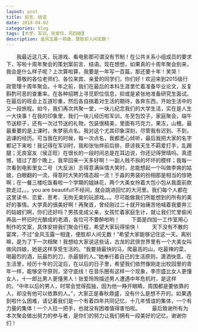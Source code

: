 ```yaml
---
layout: post
title: 前言、结语
date: 2018-04-02
categories: blog
tags: [大学，军训，张爱玲，风四娘]
description: 金风玉露一相逢，便胜却人间无数！
---
```

&emsp;&emsp;我最近这几天，玩游戏、看电影那可谓没有节制！在公共关系小组成员的要求下，写啦十周年聚会的策划案前言、结语。现在想想，如果真的十周年聚会到来，我会是什么样子呢？上次算啦算，我要是一年写一百篇，那还要十年！笑哭！
&emsp;&emsp;尊敬的各位老师们、各位来宾、亲爱的同学们，你们好！欢迎来到2015级行政管理十周年聚会。十年之前，我们在最后的本科生涯里忙着准备毕业论文，反复斟酌可恶的查重率。在各种招聘上寻觅职位信息，抑或是紧张地准备研究生面试。在最后的班会上互道珍重，然后各自揣着对生活的期待，各奔东西，开始生活中的又一段旅程。如今，我们再次共聚一堂，一块儿纪念我们的大学生活，实在是人生一大快事！在我的印象里，我们一块儿经历啦军训，冬至包饺子，家庭聚会，端午节送粽子，还有一次过节送的礼物，包装很精美，里面有巧克力，果冻，山楂。最最重要的是上课时，朱梦丽点名。我对这个尤其印象深刻，尽管我有迟到、不到，逃课的经历。可当我在的时候，每一次点名，我都悉心倾听，最后我把大家的名字都记下来啦！我记得在军训时，我和张怡烨前后排，原谅我天生不羁爱打手，乱踢腿；无良室友（侯正旺）在很长的一段时间总是在耳边说，你还记得贺晴吗。真遗憾，错过了那个晚上，我早回来一天多好啊！一副人贱不拆的坏坏的模样；我每一次看到电影里女二号（大反派）志得意满纵情大笑时，总能想起一个叫做李爽的姑娘，白眼翻的一流，得意时大笑的情态超一流！于淼的男装的扮相那是相当的惊艳啊；在一餐三楼吃饭看啦一个学期的姐妹花，两个大美女拎着大包小包从我面前款款走过。。。you are beautiful!不经间，就会跳进回忆的大河里。我们每个人都在这里读书、恋爱、思考、无拘无束的玩游戏。。。尽可能做我们所能想到的所有的美好的事情。大学真的很美好啊！再聚首，曾经刚过二十就开始痛苦地喊着我要奔三的姑娘们啊，你们还好吗？男孩变成父亲，女孩忙着家庭生计，就让我们忙里偷闲再品一杯旧时光酿成的老酒，各位可不要醉啦哟！
&emsp;&emsp;下面是四加一工作室用心制作的文案，具体安排我们聚会行程，希望大家玩得愉快！ 
&emsp;&emsp;天下没有不散的宴席，不过“金风玉露一相逢，便胜却人间无数！”希望大家能够记住这一天。离别嘛，是为了下一次相聚！我想给大家说这些话，古龙的武侠世界里有一个大美女叫做风四娘，她是这样享受生活的。“我要骑最快的马，爬最高的山，吃最辣的菜，喝最烈的酒，玩最烈的刀，杀最狠的人。”她奉行着自己的生活原则，潇洒快意。在生活里，经历十年的沉淀后，在以后的日子里，希望我们依然像刚走出校园里的青年一样，能够坚守原则，坚守底线！在音乐圈有这样一个现象，李宗盛比女人更懂女人，十一郎比男人更懂男人！张爱玲玲描述男人遭遇中年危机时，是这样的。“中年以后的男人，时常会觉得孤独，因为他一睁开眼睛，周围都是要依靠的人，却没有他可以依靠的人。”，大家正是春秋鼎盛，没有什么是想不开的。如果遇到啦什么困难，请记着我们是一个有着四年共同记忆，十几年情谊的集体，一个有力量的集体！一个人拉一把手，也就没有困难值得害怕啦。
&emsp;&emsp;最后致谢所有为本次聚会做出努力的参与者，是你们的努力让我们拥有一段美好的记忆。谢谢你们！

